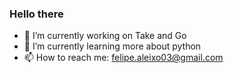 ### Hello there

- 🔭 I’m currently working on Take and Go
- 🌱 I’m currently learning more about python
- 📫 How to reach me: felipe.aleixo03@gmail.com 

 
